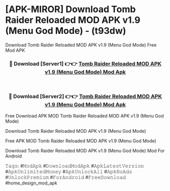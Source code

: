 # [APK-MIROR] Download Tomb Raider Reloaded MOD APK v1.9 (Menu God Mode) - (t93dw)
Download Tomb Raider Reloaded MOD APK v1.9 (Menu God Mode) Free Mod APK

<div align="center">
<h3>🔴 Download [Server1] 👉👉 <a href="https://apk-comot.site?title=Tomb_Raider_Reloaded_MOD_APK_v1.9_(Menu_God_Mode)">Tomb Raider Reloaded MOD APK v1.9 (Menu God Mode) Mod Apk</a></h3><br>

<h3>🔴 Download [Server2] 👉👉 <a href="https://apk-comot.site?title=Tomb_Raider_Reloaded_MOD_APK_v1.9_(Menu_God_Mode)">Tomb Raider Reloaded MOD APK v1.9 (Menu God Mode) Mod Apk</a></h3>
</div>


Free Download APK MOD Tomb Raider Reloaded MOD APK v1.9 (Menu God Mode)

Download Tomb Raider Reloaded MOD APK v1.9 (Menu God Mode) 

Free APK MOD Tomb Raider Reloaded MOD APK v1.9 (Menu God Mode) 

Download Tomb Raider Reloaded MOD APK v1.9 (Menu God Mode) Mod For Android

𝚃𝚊𝚐𝚜: #𝙼𝚘𝚍𝙰𝚙𝚔 #𝙳𝚘𝚠𝚗𝚕𝚘𝚊𝚍𝙼𝚘𝚍𝙰𝚙𝚔 #𝙰𝚙𝚔𝙻𝚊𝚝𝚎𝚜𝚝𝚅𝚎𝚛𝚜𝚒𝚘𝚗 #𝙰𝚙𝚔𝚄𝚗𝚕𝚒𝚖𝚒𝚝𝚎𝚍𝙼𝚘𝚗𝚎𝚢 #𝙰𝚙𝚔𝚄𝚗𝚕𝚘𝚌𝚔𝙰𝚕𝚕 #𝙰𝚙𝚔𝙽𝚘𝙰𝚍𝚜 #𝚄𝚗𝚕𝚘𝚌𝚔𝙿𝚛𝚎𝚖𝚒𝚞𝚖 #𝙵𝚘𝚛𝙰𝚗𝚍𝚛𝚘𝚒𝚍 #𝙵𝚛𝚎𝚎𝙳𝚘𝚠𝚗𝚕𝚘𝚊𝚍 #home_design_mod_apk